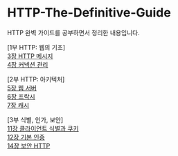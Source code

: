 # HTTP-The-Definitive-Guide

HTTP 완벽 가이드를 공부하면서 정리한 내용입니다.

[1부 HTTP: 웹의 기초]  
[3장 HTTP 메시지](https://github.com/kimmin-ko/HTTP-The-Definitive-Guide/wiki/3%EC%9E%A5.-HTTP-%EB%A9%94%EC%8B%9C%EC%A7%80)  
[4장 커넥션 관리](https://github.com/kimmin-ko/HTTP-The-Definitive-Guide/wiki/4%EC%9E%A5.-%EC%BB%A4%EB%84%A5%EC%85%98-%EA%B4%80%EB%A6%AC)  
   
[2부 HTTP: 아키텍처]  
[5장 웹 서버](https://github.com/kimmin-ko/HTTP-The-Definitive-Guide/wiki/5%EC%9E%A5.-%EC%9B%B9-%EC%84%9C%EB%B2%84)  
[6장 프락시](https://github.com/kimmin-ko/HTTP-The-Definitive-Guide/wiki/6%EC%9E%A5.-%ED%94%84%EB%9D%BD%EC%8B%9C)  
[7장 캐시](https://github.com/kimmin-ko/HTTP-The-Definitive-Guide/wiki/7%EC%9E%A5.-%EC%BA%90%EC%8B%9C)  
  
[3부 식별, 인가, 보안]  
[11장 클라이언트 식별과 쿠키](https://github.com/kimmin-ko/HTTP-The-Definitive-Guide/wiki/11%EC%9E%A5.-%ED%81%B4%EB%9D%BC%EC%9D%B4%EC%96%B8%ED%8A%B8-%EC%8B%9D%EB%B3%84%EA%B3%BC-%EC%BF%A0%ED%82%A4)  
[12장 기본 인증](https://github.com/kimmin-ko/HTTP-The-Definitive-Guide/wiki/12%EC%9E%A5.-%EA%B8%B0%EB%B3%B8-%EC%9D%B8%EC%A6%9D)  
[14장 보안 HTTP](https://github.com/kimmin-ko/HTTP-The-Definitive-Guide/wiki/14%EC%9E%A5.-%EB%B3%B4%EC%95%88-HTTP)  
